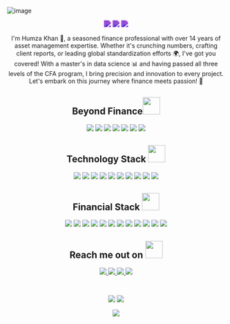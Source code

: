 ![image](https://github.com/TechHammy/TechHammy/assets/72169186/0c94b685-22fa-456a-9caf-03a9c599a560)

<p align="center">
  <img src="https://badges.pufler.dev/visits/TechHammy/TechHammy" style="filter: invert(67%) sepia(68%) saturate(2814%) hue-rotate(248deg) brightness(89%) contrast(89%);"/> 
  <img src="https://badges.pufler.dev/repos/TechHammy" style="filter: invert(67%) sepia(68%) saturate(2814%) hue-rotate(248deg) brightness(89%) contrast(89%);"/>
  <img src="https://badges.pufler.dev/commits/monthly/TechHammy" style="filter: invert(67%) sepia(68%) saturate(2814%) hue-rotate(248deg) brightness(89%) contrast(89%);"/>
</p>

<p align="center">
   I'm Humza Khan 🌟, a seasoned finance professional with over 14 years of asset management expertise. Whether it's crunching numbers, crafting client reports, or leading global standardization efforts 🌍, I've got you covered! With a master's in data science 📊 and having passed all three levels of the CFA program, I bring precision and innovation to every project. Let's embark on this journey where finance meets passion! 🚀
</p>  

<h2 align="center">Beyond Finance<img src= https://github.com/TechHammy/TechHammy/assets/72169186/0ac065a4-e242-49ca-a1c7-1561eb4c8bba width="40"></h2>

<p align="center">
  <img src="https://img.shields.io/badge/World%20Traveller-674E95?style=flat-square"/>
  <img src="https://img.shields.io/badge/Music%20Enthusiast-443C70?style=flat-square"/>
  <img src="https://img.shields.io/badge/Boxing%20Passion-443C70?style=flat-square"/>
  <img src="https://img.shields.io/badge/Ex%20Air--Cadet-674E95?style=flat-square"/>
  <img src="https://img.shields.io/badge/Passion%20for%20the%20Skies-443C70?style=flat-square"/>
  <img src="https://img.shields.io/badge/Tech%20Savvy-674E95?style=flat-square"/>
  <img src="https://img.shields.io/badge/Lifelong%20Learner-443C70?style=flat-square"/>
</p>

<h2 align="center">Technology Stack <img src="https://github.com/ritik307/ritik307/blob/main/images/laptop.gif" width="40"></h2>
<p align="center">
  <img src="https://img.shields.io/badge/Python-3776AB?style=flat-square&logo=python&logoColor=white"/>
  <img src="https://img.shields.io/badge/SQL-4479A1?style=flat-square&logo=sql&logoColor=white"/>
  <img src="https://img.shields.io/badge/Power%20BI-F2C811?style=flat-square&logo=powerbi&logoColor=white"/>
  <img src="https://img.shields.io/badge/Snowflake-02557A?style=flat-square&logo=snowflake&logoColor=white"/>
  <img src="https://img.shields.io/badge/Excel-217346?style=flat-square&logo=microsoft-excel&logoColor=white"/>
  <img src="https://img.shields.io/badge/MATLAB-0076A8?style=flat-square&logo=mathworks&logoColor=white"/>
  <img src="https://img.shields.io/badge/Tableau-E97627?style=flat-square&logo=tableau&logoColor=white"/>
  <img src="https://img.shields.io/badge/HTML5-E34F26?style=flat-square&logo=html5&logoColor=white"/>
  <img src="https://img.shields.io/badge/CSS3-1572B6?style=flat-square&logo=css3&logoColor=white"/>
  <img src="https://img.shields.io/badge/Git-black?style=flat-square&logo=git&logoColor=white"/>
</p>

<h2 align="center">Financial Stack <img src=https://github.com/TechHammy/TechHammy/assets/72169186/9eb50c6e-8f1a-4a1a-8167-b0ef697efd3d width="40"></h2>
<p align="center">
  <img src="https://img.shields.io/badge/Blackrock%20Aladdin-000000?style=flat-square&logo=blackrock&logoColor=white"/>
  <img src="https://img.shields.io/badge/Bloomberg-54595D?style=flat-square&logo=bloomberg&logoColor=white"/>
  <img src="https://img.shields.io/badge/B--One-003049?style=flat-square&logo=boeing&logoColor=white"/>
  <img src="https://img.shields.io/badge/Data%20Stream-007ACC?style=flat-square&logo=datastax&logoColor=white"/>
  <img src="https://img.shields.io/badge/FactSet-2B6ECC?style=flat-square&logo=factset&logoColor=white"/>
  <img src="https://img.shields.io/badge/IMS%20Caps-007ACC?style=flat-square&logo=icloud&logoColor=white"/>
  <img src="https://img.shields.io/badge/MSCI%20Barra-8A0CCF?style=flat-square&logo=msci&logoColor=white"/>
  <img src="https://img.shields.io/badge/Morningstar-4BB5FF?style=flat-square&logo=morningstar&logoColor=white"/>
  <img src="https://img.shields.io/badge/Northern%20Trust%20Radar-006699?style=flat-square&logo=northern-trust&logoColor=white"/>
  <img src="https://img.shields.io/badge/Rimes-009EDB?style=flat-square&logo=rime&logoColor=white"/>
  <img src="https://img.shields.io/badge/StatPro-4F0F3A?style=flat-square&logo=statpro&logoColor=white"/>
  <img src="https://img.shields.io/badge/Thomson%20Reuters%20Eikon-FF8000?style=flat-square&logo=thomson-reuters&logoColor=white"/>
</p>


<h2 align="center">Reach me out on <img src="https://media0.giphy.com/media/jqNPzdTTxQfOgOqpO4/source.gif" width="40"></h2>

<p align="center">
  <a href="mailto:humzakhan.ldn@gmail.com">
    <img src="https://img.shields.io/badge/-TechHammy-c14438?style=flat-square&logo=Gmail&logoColor=white&link=mailto:humzakhan.ldn@gmail.com"/>
  </a>
<a href="https://www.linkedin.com/in/hamza-khan-3468851b/">
  <img src="https://img.shields.io/badge/-TechHammy-blue?style=flat-square&logo=Linkedin&logoColor=white&link=https://www.linkedin.com/in/hamza-khan-3468851b/"/>
</a>
<a href="https://medium.com/@humzakhan.ldn">
  <img src="https://img.shields.io/badge/-TechHammy-black?style=flat-square&logo=Medium&logoColor=white&link=https://medium.com/@humzakhan.ldn"/>
</a>

<a href="https://humzakhan.co.uk/">
  <img src="https://img.shields.io/badge/-TechHammy%20Website-purple?style=flat-square&logo=Internet%20Explorer&logoColor=white&link=https://humzakhan.co.uk"/>
</a>

</p>

<br>

<p align="center">
  <img src="https://github-readme-stats.vercel.app/api?username=TechHammy&show_icons=true&theme=radical&line_height=27">
  <img src="https://github-readme-stats.vercel.app/api/top-langs/?username=TechHammy&hide=html,css,java,shaderlab,kotlin,hlsl&theme=radical">
</p>

<p align="center">
  <img src="https://github-readme-streak-stats.herokuapp.com/?user=TechHammy&show_icons=true&locale=en&layout=compact&theme=radical&line_height=0" />
</p>







